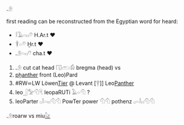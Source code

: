 𓄂  

first reading can be reconstructed from the Egyptian word for heard:  
* 𓎛𓄿𓏏𓏮𓄣 H.Ar.t ♥  
* 𓇉𓏏𓄣  Ḫr.t ♥  
* 𓄂𓏏𓏮𓄣 cha.t ♥  

1. 𓄂 cut cat head 𓉔𓂧𓀁 bregma (head) vs  
2. [pḫanther](Panther) front (Leo)Pard  
3. #RW⋍LW Löwen[Tier](𓄛) @ Levant [𓋁]] Leo[Panther](Panther)  
4. leo𓃀𓅡𓄇𓄛 leopaRUTi 𓄿𓏏𓄇 ?  
5. leoParter 𓊪𓎛𓏏𓏮𓄇𓄇 PowTer power 𓄇𓄇 pothenz 𓊪𓏏𓎛𓏮𓄇𓄇  

𓄂roarw vs miu[𓃠](𓃠)  